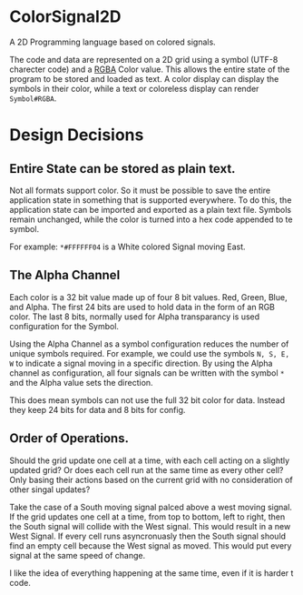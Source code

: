 # ColorSignal2D
A 2D Programming language based on colored signals.

The code and data are represented on a 2D grid using a symbol (UTF-8 charecter code) and a [RGBA](https://en.wikipedia.org/wiki/RGBA_color_model) Color value. This allows the entire state of the program to be stored and loaded as text. A color display can display the symbols in their color, while a text or coloreless display can render `Symbol#RGBA`.




# Design Decisions

## Entire State can be stored as plain text.

Not all formats support color. So it must be possible to save the entire application state in something that is supported everywhere. To do this, the application state can be imported and exported as a plain text file. Symbols remain unchanged, while the color is turned into a hex code appended to te symbol.

For example: `*#FFFFFF04` is a White colored Signal moving East.


## The Alpha Channel

Each color is a 32 bit value made up of four 8 bit values. Red, Green, Blue, and Alpha. The first 24 bits are used to hold data in the form of an RGB color. The last 8 bits, normally used for Alpha transparancy is used configuration for the Symbol. 

Using the Alpha Channel as a symbol configuration reduces the number of unique symbols required. For example, we could use the symbols `N, S, E, W` to indicate a signal moving in a specific direction. By using the Alpha channel as configuration, all four signals can be written with the symbol `*` and the Alpha value sets the direction.

This does mean symbols can not use the full 32 bit color for data. Instead they keep 24 bits for data and 8 bits for config.

## Order of Operations.

Should the grid update one cell at a time, with each cell acting on a slightly updated grid? Or does each cell run at the same time as every other cell? Only basing their actions based on the current grid with no consideration of other singal updates?

Take the case of a South moving signal palced above a west moving signal. If the grid updates one cell at a time, from top to bottom, left to right, then the South signal will collide with the West signal. This would result in a new West Signal. If every cell runs asyncronuasly then the South signal should find an empty cell because the West signal as moved. This would put every signal at the same speed of change.

I like the idea of everything happening at the same time, even if it is harder t code.
